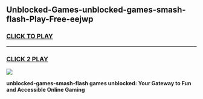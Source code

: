 
## Unblocked-Games-unblocked-games-smash-flash-Play-Free-eejwp
<h3>
<a href="https://premium76.site?title=unblocked-games-smash-flash&ref=12A">CLICK TO PLAY</a></h3>
<hr>

<h3>
<a href="https://premium76.site?title=unblocked-games-smash-flash&ref=12A">CLICK 2 PLAY</a>
  
</h3>

<a href="https://premium76.site?title=unblocked-games-smash-flash&ref=12A"><img src="https://clearcache.store/games.png"></a>


**unblocked-games-smash-flash games unblocked: Your Gateway to Fun and Accessible Online Gaming**
